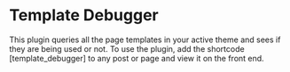 # Template Debugger

This plugin queries all the page templates in your active theme and sees if they are being used or not. To use the plugin, add the shortcode [template_debugger] to any post or page and view it on the front end.
